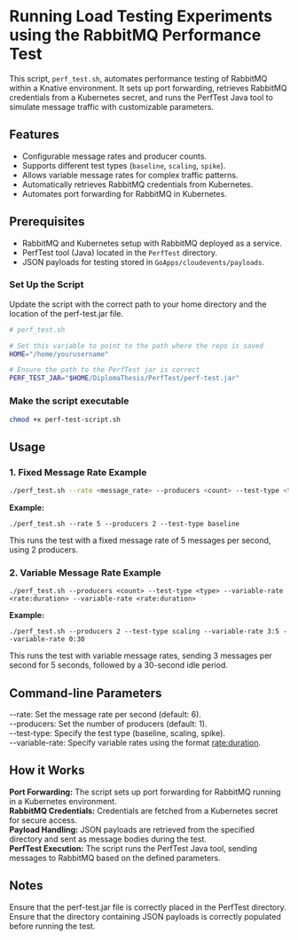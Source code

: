 # Running Load Testing Experiments using the RabbitMQ Performance Test

This script, `perf_test.sh`, automates performance testing of RabbitMQ within a Knative environment. It sets up port forwarding, retrieves RabbitMQ credentials from a Kubernetes secret, and runs the PerfTest Java tool to simulate message traffic with customizable parameters.

## Features

- Configurable message rates and producer counts.
- Supports different test types (`baseline`, `scaling`, `spike`).
- Allows variable message rates for complex traffic patterns.
- Automatically retrieves RabbitMQ credentials from Kubernetes.
- Automates port forwarding for RabbitMQ in Kubernetes.

## Prerequisites

- RabbitMQ and Kubernetes setup with RabbitMQ deployed as a service.
- PerfTest tool (Java) located in the `PerfTest` directory.
- JSON payloads for testing stored in `GoApps/cloudevents/payloads`.

### Set Up the Script
Update the script with the correct path to your home directory and the location of the perf-test.jar file.

```bash
# perf_test.sh

# Set this variable to point to the path where the repo is saved
HOME="/home/yourusername"

# Ensure the path to the PerfTest jar is correct
PERF_TEST_JAR="$HOME/DiplomaThesis/PerfTest/perf-test.jar"

```

### Make the script executable

```bash
chmod +x perf-test-script.sh
```



## Usage

### 1. Fixed Message Rate Example
```bash
./perf_test.sh --rate <message_rate> --producers <count> --test-type <type>
```

**Example:**
```
./perf_test.sh --rate 5 --producers 2 --test-type baseline
```
This runs the test with a fixed message rate of 5 messages per second, using 2 producers.

### 2. Variable Message Rate Example
```
./perf_test.sh --producers <count> --test-type <type> --variable-rate <rate:duration> --variable-rate <rate:duration>
```

**Example:**
```
./perf_test.sh --producers 2 --test-type scaling --variable-rate 3:5 --variable-rate 0:30
```
This runs the test with variable message rates, sending 3 messages per second for 5 seconds, followed by a 30-second idle period.

## Command-line Parameters
--rate: Set the message rate per second (default: 6).<br>
--producers: Set the number of producers (default: 1).<br>
--test-type: Specify the test type (baseline, scaling, spike).<br>
--variable-rate: Specify variable rates using the format <rate:duration>.<br>

## How it Works
**Port Forwarding:** The script sets up port forwarding for RabbitMQ running in a Kubernetes environment.<br>
**RabbitMQ Credentials:** Credentials are fetched from a Kubernetes secret for secure access.<br>
**Payload Handling:** JSON payloads are retrieved from the specified directory and sent as message bodies during the test.<br>
**PerfTest Execution:** The script runs the PerfTest Java tool, sending messages to RabbitMQ based on the defined parameters.<br>

## Notes
Ensure that the perf-test.jar file is correctly placed in the PerfTest directory.
Ensure that the directory containing JSON payloads is correctly populated before running the test.
